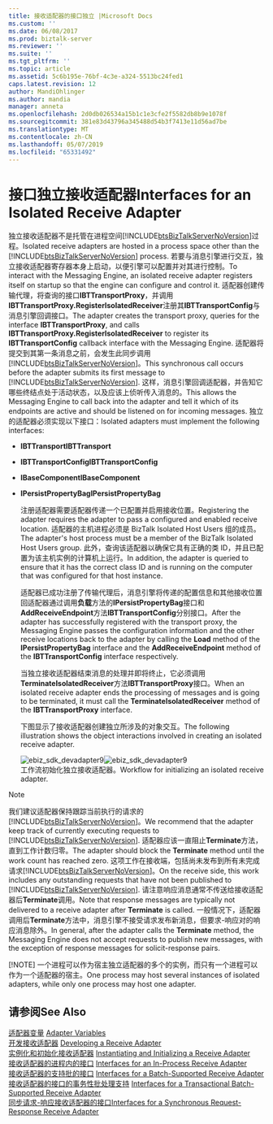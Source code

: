 ```yaml
---
title: 接收适配器的接口独立 |Microsoft Docs
ms.custom: ''
ms.date: 06/08/2017
ms.prod: biztalk-server
ms.reviewer: ''
ms.suite: ''
ms.tgt_pltfrm: ''
ms.topic: article
ms.assetid: 5c6b195e-76bf-4c3e-a324-5513bc24fed1
caps.latest.revision: 12
author: MandiOhlinger
ms.author: mandia
manager: anneta
ms.openlocfilehash: 2d0db026534a15b1c1e3cfe2f5582db8b9e1078f
ms.sourcegitcommit: 381e83d43796a345488d54b3f7413e11d56ad7be
ms.translationtype: MT
ms.contentlocale: zh-CN
ms.lasthandoff: 05/07/2019
ms.locfileid: "65331492"
---
```

# <a name="interfaces-for-an-isolated-receive-adapter"></a><span data-ttu-id="01453-102">接口独立接收适配器</span><span class="sxs-lookup"><span data-stu-id="01453-102">Interfaces for an Isolated Receive Adapter</span></span>
<span data-ttu-id="01453-103">独立接收适配器不是托管在进程空间[!INCLUDE[btsBizTalkServerNoVersion](../includes/btsbiztalkservernoversion-md.md)]过程。</span><span class="sxs-lookup"><span data-stu-id="01453-103">Isolated receive adapters are hosted in a process space other than the [!INCLUDE[btsBizTalkServerNoVersion](../includes/btsbiztalkservernoversion-md.md)] process.</span></span> <span data-ttu-id="01453-104">若要与消息引擎进行交互，独立接收适配器寄存器本身上启动，以便引擎可以配置并对其进行控制。</span><span class="sxs-lookup"><span data-stu-id="01453-104">To interact with the Messaging Engine, an isolated receive adapter registers itself on startup so that the engine can configure and control it.</span></span> <span data-ttu-id="01453-105">适配器创建传输代理，将查询的接口**IBTTransportProxy**，并调用**IBTTransportProxy.RegisterIsolatedReceiver**注册其**IBTTransportConfig**与消息引擎回调接口。</span><span class="sxs-lookup"><span data-stu-id="01453-105">The adapter creates the transport proxy, queries for the interface **IBTTransportProxy**, and calls **IBTTransportProxy.RegisterIsolatedReceiver** to register its **IBTTransportConfig** callback interface with the Messaging Engine.</span></span> <span data-ttu-id="01453-106">适配器将提交到其第一条消息之前，会发生此同步调用[!INCLUDE[btsBizTalkServerNoVersion](../includes/btsbiztalkservernoversion-md.md)]。</span><span class="sxs-lookup"><span data-stu-id="01453-106">This synchronous call occurs before the adapter submits its first message to [!INCLUDE[btsBizTalkServerNoVersion](../includes/btsbiztalkservernoversion-md.md)].</span></span> <span data-ttu-id="01453-107">这样，消息引擎回调适配器，并告知它哪些终结点处于活动状态，以及应该上侦听传入消息的。</span><span class="sxs-lookup"><span data-stu-id="01453-107">This allows the Messaging Engine to call back into the adapter and tell it which of its endpoints are active and should be listened on for incoming messages.</span></span> <span data-ttu-id="01453-108">独立的适配器必须实现以下接口：</span><span class="sxs-lookup"><span data-stu-id="01453-108">Isolated adapters must implement the following interfaces:</span></span>  
  
- <span data-ttu-id="01453-109">**IBTTransport**</span><span class="sxs-lookup"><span data-stu-id="01453-109">**IBTTransport**</span></span>  
  
- <span data-ttu-id="01453-110">**IBTTransportConfig**</span><span class="sxs-lookup"><span data-stu-id="01453-110">**IBTTransportConfig**</span></span>  
  
- <span data-ttu-id="01453-111">**IBaseComponent**</span><span class="sxs-lookup"><span data-stu-id="01453-111">**IBaseComponent**</span></span>  
  
- <span data-ttu-id="01453-112">**IPersistPropertyBag**</span><span class="sxs-lookup"><span data-stu-id="01453-112">**IPersistPropertyBag**</span></span>  
  
  <span data-ttu-id="01453-113">注册适配器需要适配器传递一个已配置并启用接收位置。</span><span class="sxs-lookup"><span data-stu-id="01453-113">Registering the adapter requires the adapter to pass a configured and enabled receive location.</span></span> <span data-ttu-id="01453-114">适配器的主机进程必须是 BizTalk Isolated Host Users 组的成员。</span><span class="sxs-lookup"><span data-stu-id="01453-114">The adapter's host process must be a member of the BizTalk Isolated Host Users group.</span></span> <span data-ttu-id="01453-115">此外，查询该适配器以确保它具有正确的类 ID，并且已配置为该主机实例的计算机上运行。</span><span class="sxs-lookup"><span data-stu-id="01453-115">In addition, the adapter is queried to ensure that it has the correct class ID and is running on the computer that was configured for that host instance.</span></span>  
  
  <span data-ttu-id="01453-116">适配器已成功注册了传输代理后，消息引擎将传递的配置信息和其他接收位置回适配器通过调用**负载**方法的**IPersistPropertyBag**接口和**AddReceiveEndpoint**方法**IBTTransportConfig**分别接口。</span><span class="sxs-lookup"><span data-stu-id="01453-116">After the adapter has successfully registered with the transport proxy, the Messaging Engine passes the configuration information and the other receive locations back to the adapter by calling the **Load** method of the **IPersistPropertyBag** interface and the **AddReceiveEndpoint** method of the **IBTTransportConfig** interface respectively.</span></span>  
  
  <span data-ttu-id="01453-117">当独立接收适配器结束消息的处理并即将终止，它必须调用**TerminateIsolatedReceiver**方法**IBTTransportProxy**接口。</span><span class="sxs-lookup"><span data-stu-id="01453-117">When an isolated receive adapter ends the processing of messages and is going to be terminated, it must call the **TerminateIsolatedReceiver** method of the **IBTTransportProxy** interface.</span></span>  
  
  <span data-ttu-id="01453-118">下图显示了接收适配器创建独立所涉及的对象交互。</span><span class="sxs-lookup"><span data-stu-id="01453-118">The following illustration shows the object interactions involved in creating an isolated receive adapter.</span></span>  
  
  <span data-ttu-id="01453-119">![](../core/media/ebiz-sdk-devadapter9.gif "ebiz_sdk_devadapter9")</span><span class="sxs-lookup"><span data-stu-id="01453-119">![](../core/media/ebiz-sdk-devadapter9.gif "ebiz_sdk_devadapter9")</span></span>  
  <span data-ttu-id="01453-120">工作流初始化独立接收适配器。</span><span class="sxs-lookup"><span data-stu-id="01453-120">Workflow for initializing an isolated receive adapter.</span></span>  
  
> [!NOTE]
>  <span data-ttu-id="01453-121">我们建议适配器保持跟踪当前执行的请求的[!INCLUDE[btsBizTalkServerNoVersion](../includes/btsbiztalkservernoversion-md.md)]。</span><span class="sxs-lookup"><span data-stu-id="01453-121">We recommend that the adapter keep track of currently executing requests to [!INCLUDE[btsBizTalkServerNoVersion](../includes/btsbiztalkservernoversion-md.md)].</span></span> <span data-ttu-id="01453-122">适配器应该一直阻止**Terminate**方法，直到工作计数归零。</span><span class="sxs-lookup"><span data-stu-id="01453-122">The adapter should block the **Terminate** method until the work count has reached zero.</span></span> <span data-ttu-id="01453-123">这项工作在接收端，包括尚未发布到所有未完成请求[!INCLUDE[btsBizTalkServerNoVersion](../includes/btsbiztalkservernoversion-md.md)]。</span><span class="sxs-lookup"><span data-stu-id="01453-123">On the receive side, this work includes any outstanding requests that have not been published to [!INCLUDE[btsBizTalkServerNoVersion](../includes/btsbiztalkservernoversion-md.md)].</span></span> <span data-ttu-id="01453-124">请注意响应消息通常不传送给接收适配器后**Terminate**调用。</span><span class="sxs-lookup"><span data-stu-id="01453-124">Note that response messages are typically not delivered to a receive adapter after **Terminate** is called.</span></span> <span data-ttu-id="01453-125">一般情况下，适配器调用后**Terminate**方法中，消息引擎不接受请求发布新消息，但要求-响应对的响应消息除外。</span><span class="sxs-lookup"><span data-stu-id="01453-125">In general, after the adapter calls the **Terminate** method, the Messaging Engine does not accept requests to publish new messages, with the exception of response messages for solicit-response pairs.</span></span>  
> 
> [!NOTE]
>  <span data-ttu-id="01453-126">一个进程可以作为宿主独立适配器的多个的实例，而只有一个进程可以作为一个适配器的宿主。</span><span class="sxs-lookup"><span data-stu-id="01453-126">One process may host several instances of isolated adapters, while only one process may host one adapter.</span></span>  
  
## <a name="see-also"></a><span data-ttu-id="01453-127">请参阅</span><span class="sxs-lookup"><span data-stu-id="01453-127">See Also</span></span>  
 <span data-ttu-id="01453-128">[适配器变量](../core/adapter-variables.md) </span><span class="sxs-lookup"><span data-stu-id="01453-128">[Adapter Variables](../core/adapter-variables.md) </span></span>  
 <span data-ttu-id="01453-129">[开发接收适配器](../core/developing-a-receive-adapter.md) </span><span class="sxs-lookup"><span data-stu-id="01453-129">[Developing a Receive Adapter](../core/developing-a-receive-adapter.md) </span></span>  
 <span data-ttu-id="01453-130">[实例化和初始化接收适配器](../core/instantiating-and-initializing-a-receive-adapter.md) </span><span class="sxs-lookup"><span data-stu-id="01453-130">[Instantiating and Initializing a Receive Adapter](../core/instantiating-and-initializing-a-receive-adapter.md) </span></span>  
 <span data-ttu-id="01453-131">[接收适配器的进程内的接口](../core/interfaces-for-an-in-process-receive-adapter.md) </span><span class="sxs-lookup"><span data-stu-id="01453-131">[Interfaces for an In-Process Receive Adapter](../core/interfaces-for-an-in-process-receive-adapter.md) </span></span>  
 <span data-ttu-id="01453-132">[接收适配器的支持批的接口](../core/interfaces-for-a-batch-supported-receive-adapter.md) </span><span class="sxs-lookup"><span data-stu-id="01453-132">[Interfaces for a Batch-Supported Receive Adapter](../core/interfaces-for-a-batch-supported-receive-adapter.md) </span></span>  
 <span data-ttu-id="01453-133">[接收适配器的接口的事务性批处理支持](../core/interfaces-for-a-transactional-batch-supported-receive-adapter.md) </span><span class="sxs-lookup"><span data-stu-id="01453-133">[Interfaces for a Transactional Batch-Supported Receive Adapter](../core/interfaces-for-a-transactional-batch-supported-receive-adapter.md) </span></span>  
 [<span data-ttu-id="01453-134">同步请求-响应接收适配器的接口</span><span class="sxs-lookup"><span data-stu-id="01453-134">Interfaces for a Synchronous Request-Response Receive Adapter</span></span>](../core/interfaces-for-a-synchronous-request-response-receive-adapter.md)